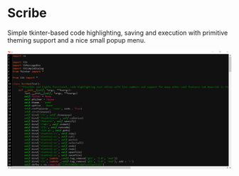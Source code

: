 # Scribe
Simple tkinter-based code highlighting, saving and execution with primitive theming support and a nice small popup menu.

![Screenshot](scribe.png)
